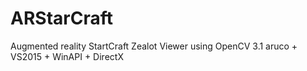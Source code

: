 # ARStarCraft
Augmented reality StartCraft Zealot Viewer using OpenCV 3.1 aruco + VS2015 + WinAPI + DirectX
